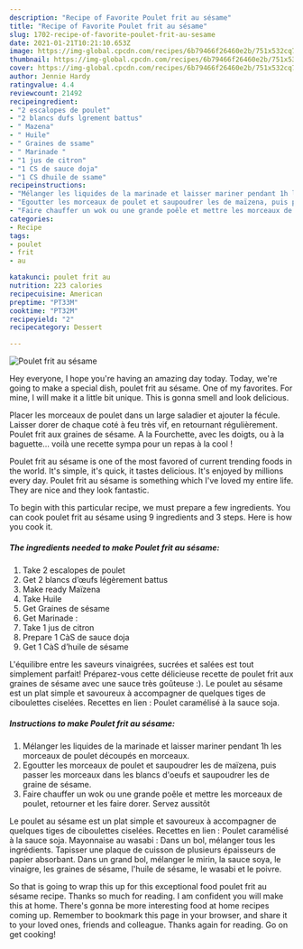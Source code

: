 ```yaml
---
description: "Recipe of Favorite Poulet frit au sésame"
title: "Recipe of Favorite Poulet frit au sésame"
slug: 1702-recipe-of-favorite-poulet-frit-au-sesame
date: 2021-01-21T10:21:10.653Z
image: https://img-global.cpcdn.com/recipes/6b79466f26460e2b/751x532cq70/poulet-frit-au-sesame-photo-principale-de-la-recette.jpg
thumbnail: https://img-global.cpcdn.com/recipes/6b79466f26460e2b/751x532cq70/poulet-frit-au-sesame-photo-principale-de-la-recette.jpg
cover: https://img-global.cpcdn.com/recipes/6b79466f26460e2b/751x532cq70/poulet-frit-au-sesame-photo-principale-de-la-recette.jpg
author: Jennie Hardy
ratingvalue: 4.4
reviewcount: 21492
recipeingredient:
- "2 escalopes de poulet"
- "2 blancs dufs lgrement battus"
- " Mazena"
- " Huile"
- " Graines de ssame"
- " Marinade "
- "1 jus de citron"
- "1 CS de sauce doja"
- "1 CS dhuile de ssame"
recipeinstructions:
- "Mélanger les liquides de la marinade et laisser mariner pendant 1h les morceaux de poulet découpés en morceaux."
- "Egoutter les morceaux de poulet et saupoudrer les de maïzena, puis passer les morceaux dans les blancs d&#39;oeufs et saupoudrer les de graine de sésame."
- "Faire chauffer un wok ou une grande poêle et mettre les morceaux de poulet, retourner et les faire dorer. Servez aussitôt"
categories:
- Recipe
tags:
- poulet
- frit
- au

katakunci: poulet frit au 
nutrition: 223 calories
recipecuisine: American
preptime: "PT33M"
cooktime: "PT32M"
recipeyield: "2"
recipecategory: Dessert

---
```



![Poulet frit au sésame](https://img-global.cpcdn.com/recipes/6b79466f26460e2b/751x532cq70/poulet-frit-au-sesame-photo-principale-de-la-recette.jpg)

Hey everyone, I hope you're having an amazing day today. Today, we're going to make a special dish, poulet frit au sésame. One of my favorites. For mine, I will make it a little bit unique. This is gonna smell and look delicious.

Placer les morceaux de poulet dans un large saladier et ajouter la fécule. Laisser dorer de chaque coté à feu très vif, en retournant régulièrement. Poulet frit aux graines de sésame. A la Fourchette, avec les doigts, ou à la baguette… voilà une recette sympa pour un repas à la cool !

Poulet frit au sésame is one of the most favored of current trending foods in the world. It's simple, it's quick, it tastes delicious. It's enjoyed by millions every day. Poulet frit au sésame is something which I've loved my entire life. They are nice and they look fantastic.


To begin with this particular recipe, we must prepare a few ingredients. You can cook poulet frit au sésame using 9 ingredients and 3 steps. Here is how you cook it.

<!--inarticleads1-->

##### The ingredients needed to make Poulet frit au sésame:

1. Take 2 escalopes de poulet
1. Get 2 blancs d’œufs légèrement battus
1. Make ready  Maïzena
1. Take  Huile
1. Get  Graines de sésame
1. Get  Marinade :
1. Take 1 jus de citron
1. Prepare 1 CàS de sauce doja
1. Get 1 CàS d’huile de sésame


L&#39;équilibre entre les saveurs vinaigrées, sucrées et salées est tout simplement parfait! Préparez-vous cette délicieuse recette de poulet frit aux graines de sésame avec une sauce très goûteuse :). Le poulet au sésame est un plat simple et savoureux à accompagner de quelques tiges de ciboulettes ciselées. Recettes en lien : Poulet caramélisé à la sauce soja. 

<!--inarticleads2-->

##### Instructions to make Poulet frit au sésame:

1. Mélanger les liquides de la marinade et laisser mariner pendant 1h les morceaux de poulet découpés en morceaux.
1. Egoutter les morceaux de poulet et saupoudrer les de maïzena, puis passer les morceaux dans les blancs d&#39;oeufs et saupoudrer les de graine de sésame.
1. Faire chauffer un wok ou une grande poêle et mettre les morceaux de poulet, retourner et les faire dorer. Servez aussitôt


Le poulet au sésame est un plat simple et savoureux à accompagner de quelques tiges de ciboulettes ciselées. Recettes en lien : Poulet caramélisé à la sauce soja. Mayonnaise au wasabi : Dans un bol, mélanger tous les ingrédients. Tapisser une plaque de cuisson de plusieurs épaisseurs de papier absorbant. Dans un grand bol, mélanger le mirin, la sauce soya, le vinaigre, les graines de sésame, l&#39;huile de sésame, le wasabi et le poivre. 

So that is going to wrap this up for this exceptional food poulet frit au sésame recipe. Thanks so much for reading. I am confident you will make this at home. There's gonna be more interesting food at home recipes coming up. Remember to bookmark this page in your browser, and share it to your loved ones, friends and colleague. Thanks again for reading. Go on get cooking!
